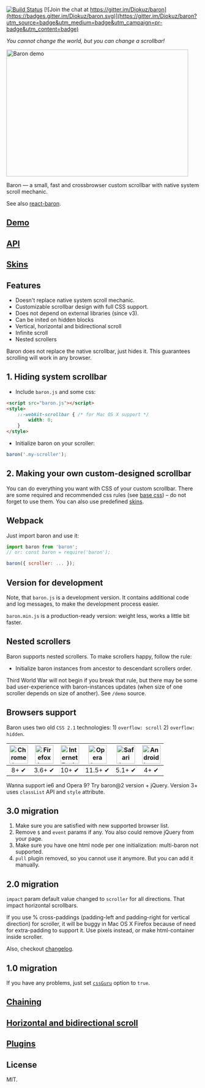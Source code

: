 [![Build Status](https://travis-ci.org/Diokuz/baron.svg)](https://travis-ci.org/Diokuz/baron) [![Join the chat at https://gitter.im/Diokuz/baron](https://badges.gitter.im/Diokuz/baron.svg)](https://gitter.im/Diokuz/baron?utm_source=badge&utm_medium=badge&utm_campaign=pr-badge&utm_content=badge)

*You cannot change the world, but you can change a scrollbar!*

<img src="http://diokuz.github.io/pics/demo.gif" width="475px" height="331px" alt="Baron demo">

Baron — a small, fast and crossbrowser custom scrollbar with native system scroll mechanic.

See also [react-baron](https://github.com/Diokuz/react-baron).

## [Demo](http://diokuz.github.io/baron/)

## [API](docs/api.md)

## [Skins](skins/)

## Features

- Doesn't replace native system scroll mechanic.
- Customizable scrollbar design with full CSS support.
- Does not depend on external libraries (since v3).
- Can be inited on hidden blocks
- Vertical, horizontal and bidirectional scroll
- Infinite scroll
- Nested scrollers

Baron does not replace the native scrollbar, just hides it. This guarantees scrolling will work in any browser.

## 1. Hiding system scrollbar

* Include `baron.js` and some css:

```html
<script src="baron.js"></script>
<style>
    ::-webkit-scrollbar { /* for Mac OS X support */
        width: 0;
    }
</style>
```

* Initialize baron on your scroller:

```js
baron('.my-scroller');
```

## 2. Making your own custom-designed scrollbar

You can do everything you want with CSS of your custom scrollbar. There are some required and recommended css rules (see [base css](baron.css)) – do not forget to use them. You can also use predefined [skins](skins/).

## Webpack

Just import baron and use it:

```js
import baron from 'baron';
// or: const baron = require('baron');

baron({ scroller: ... });
```

## Version for development

Note, that `baron.js` is a development version. It contains additional code and log messages, to make the development process easier.

`baron.min.js` is a production-ready version: weight less, works a little bit faster.

## Nested scrollers

Baron supports nested scrollers. To make scrollers happy, follow the rule:

* Initialize baron instances from ancestor to descendant scrollers order.

Third World War will not begin if you break that rule, but there may be some bad user-experience with baron-instances updates (when size of one scroller depends on size of another). See `/demo` source.

## Browsers support

Baron uses two old `CSS 2.1` technologies: 1) `overflow: scroll` 2) `overflow: hidden`.

| <img src="http://diokuz.github.io/pics/chrome.png" width="48px" height="48px" alt="Chrome logo"> | <img src="http://diokuz.github.io/pics/firefox.png" width="48px" height="48px" alt="Firefox logo"> | <img src="http://diokuz.github.io/pics/ie.png" width="48px" height="48px" alt="Internet Explorer logo"> | <img src="http://diokuz.github.io/pics/opera.png" width="48px" height="48px" alt="Opera logo"> | <img src="http://diokuz.github.io/pics/safari.png" width="48px" height="48px" alt="Safari logo"> | <img src="http://diokuz.github.io/pics/android.png" width="48px" height="48px" alt="Android browser logo"> |
|:---:|:---:|:---:|:---:|:---:|:---:|
| 8+ ✔ | 3.6+ ✔ | 10+ ✔ | 11.5+ ✔ | 5.1+ ✔ | 4+ ✔ |

Wanna support ie6 and Opera 9? Try baron@2 version + jQuery. Version 3+ uses `classList` API and `style` attribute.

## 3.0 migration

1. Make sure you are satisfied with new supported browser list.
2. Remove `$` and `event` params if any. You also could remove jQuery from your page.
3. Make sure you have one html node per one initialization: multi-baron not supported.
4. `pull` plugin removed, so you cannot use it anymore. But you can add it manually.

## 2.0 migration

`impact` param default value changed to `scroller` for all directions. That impact horizontal scrollbars.

If you use % cross-paddings (padding-left and padding-right for vertical direction) for scroller, it will be buggy in Mac OS X Firefox because of need for extra-padding to support it. Use pixels instead, or make html-container inside scroller.

Also, checkout [changelog](changelog.md).

## 1.0 migration

If you have any problems, just set [`cssGuru`](docs/api.md) option to `true`.

## [Chaining](docs/chaining.md)

## [Horizontal and bidirectional scroll](docs/bidir.md)

## [Plugins](docs/plugins.md)

## License

MIT.

